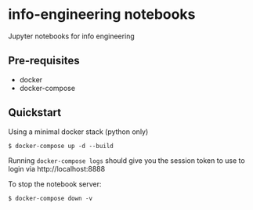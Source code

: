 # info-engineering notebooks
Jupyter notebooks for info engineering

## Pre-requisites
* docker
* docker-compose


## Quickstart
Using a minimal docker stack (python only)
```
$ docker-compose up -d --build
```

Running `docker-compose logs` should give you the session token to use to login via http://localhost:8888

To stop the notebook server:
```
$ docker-compose down -v
```


